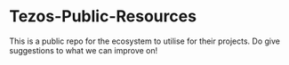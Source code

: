 # Tezos-Public-Resources
This is a public repo for the ecosystem to utilise for their projects. Do give suggestions to what we can improve on!
